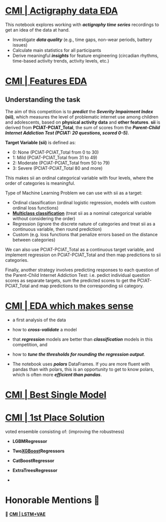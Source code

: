 # [CMI | Actigraphy data EDA](https://www.kaggle.com/code/antoninadolgorukova/cmi-piu-actigraphy-data-eda)

This notebook explores working with ___actigraphy time series___ recordings to get an idea of the data at hand.
* Investigate ___data quality___ (e.g., time gaps, non-wear periods, battery issues)
* Calculate main statistics for all participants
* Derive meaningful ___insights___ for feature engineering (circadian rhythms, time-based activity trends, activity levels, etc.)

# [CMI | Features EDA](https://www.kaggle.com/code/antoninadolgorukova/cmi-piu-features-eda)

## Understanding the task

The aim of this competition is to ___predict___ the ___Severity Impairment Index___ __(sii)__, which measures the level of problematic internet use among children and adolescents, based on __physical activity data__ and __other features__.
__sii__ is derived from __PCIAT-PCIAT_Total__, the sum of scores from the ___Parent-Child Internet Addiction Test (PCIAT: 20 questions, scored 0-5).___

__Target Variable (sii)__ is defined as:

* 0: None (PCIAT-PCIAT_Total from 0 to 30)
* 1: Mild (PCIAT-PCIAT_Total from 31 to 49)
* 2: Moderate (PCIAT-PCIAT_Total from 50 to 79)
* 3: Severe (PCIAT-PCIAT_Total 80 and more)

This makes sii an ordinal categorical variable with four levels, where the order of categories is meaningful.

Type of Machine Learning Problem we can use with sii as a target:

* Ordinal classification (ordinal logistic regression, models with custom ordinal loss functions)
* [__Multiclass classification__](https://www.kaggle.com/code/tubotubo/starter-notebook-multi-target-prediction/notebook) (treat sii as a nominal categorical variable without considering the order)
* Regression (ignore the discrete nature of categories and treat sii as a continuous variable, then round prediction)
* Custom (e.g. loss functions that penalize errors based on the distance between categories)

We can also use PCIAT-PCIAT_Total as a continuous target variable, and implement regression on PCIAT-PCIAT_Total and then map predictions to sii categories.

Finally, another strategy involves predicting responses to each question of the Parent-Child Internet Addiction Test: i.e. pedict individual question scores as separate targets, sum the predicted scores to get the PCIAT-PCIAT_Total and map predictions to the corresponding sii category.

# [CMI | EDA which makes sense](https://www.kaggle.com/code/ambrosm/piu-eda-which-makes-sense#A-look-at-selected-other-features)

* a first analysis of the data

* how to ___cross-validate___ a model

* that ___regression___ models are better than ___classification___ models in this competition, and

* how to ___tune the thresholds for rounding the regression output___.

* The notebook uses ___polars___ DataFrames. If you are more fluent with pandas than with polars, this is an opportunity to get to know polars, which is often more ___efficient than pandas___.

# [CMI | Best Single Model](https://www.kaggle.com/code/abdmental01/cmi-best-single-model)

# [CMI | 1st Place Solution](https://www.kaggle.com/code/lennarthaupts/1st-place-cmi-model-v4-1-1-reduced/notebook?scriptVersionId=213769368)

voted ensemble consisting of:
(improving the robustness)

* __LGBMRegressor__

* __Two__[__XGBoost__](https://www.kaggle.com/code/prashant111/a-guide-on-xgboost-hyperparameters-tuning)__Regressors__

* __CatBoostRegressor__ 

* __ExtraTreesRegressor__
* 

# Honorable Mentions 🌟
🔸 [__CMI | LSTM+VAE__](https://www.kaggle.com/code/kitsuha/lb-0-483-with-lstm-vae)
